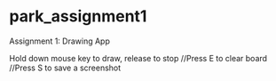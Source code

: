 # park_assignment1
Assignment 1: Drawing App

Hold down mouse key to draw, release to stop
//Press E to clear board
//Press S to save a screenshot
